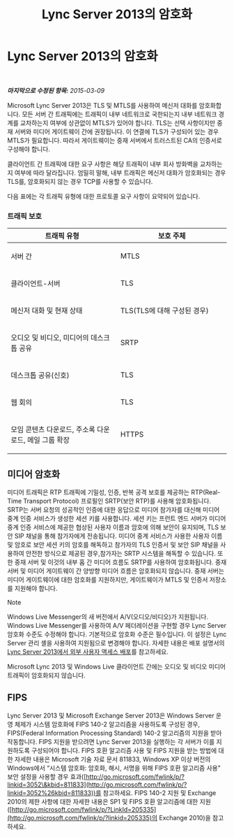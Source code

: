 ﻿---
title: Lync Server 2013의 암호화
TOCTitle: Lync Server 2013의 암호화
ms:assetid: d18c74a6-385b-407b-98eb-0d525fa38fea
ms:mtpsurl: https://technet.microsoft.com/ko-kr/library/Dn481135(v=OCS.15)
ms:contentKeyID: 59679298
ms.date: 08/10/2015
mtps_version: v=OCS.15
ms.translationtype: HT
---

# Lync Server 2013의 암호화

 

_**마지막으로 수정된 항목:** 2015-03-09_

Microsoft Lync Server 2013은 TLS 및 MTLS를 사용하여 메신저 대화를 암호화합니다. 모든 서버 간 트래픽에는 트래픽이 내부 네트워크로 국한되는지 내부 네트워크 경계를 교차하는지 여부에 상관없이 MTLS가 있어야 합니다. TLS는 선택 사항이지만 중재 서버와 미디어 게이트웨이 간에 권장됩니다. 이 연결에 TLS가 구성되어 있는 경우 MTLS가 필요합니다. 따라서 게이트웨이는 중재 서버에서 트러스트된 CA의 인증서로 구성해야 합니다.

클라이언트 간 트래픽에 대한 요구 사항은 해당 트래픽이 내부 회사 방화벽을 교차하는지 여부에 따라 달라집니다. 엄밀히 말해, 내부 트래픽은 메신저 대화가 암호화되는 경우 TLS를, 암호화되지 않는 경우 TCP를 사용할 수 있습니다.

다음 표에는 각 트래픽 유형에 대한 프로토콜 요구 사항이 요약되어 있습니다.

### 트래픽 보호

<table>
<colgroup>
<col style="width: 50%" />
<col style="width: 50%" />
</colgroup>
<thead>
<tr class="header">
<th>트래픽 유형</th>
<th>보호 주체</th>
</tr>
</thead>
<tbody>
<tr class="odd">
<td><p>서버 간</p></td>
<td><p>MTLS</p></td>
</tr>
<tr class="even">
<td><p>클라이언트-서버</p></td>
<td><p>TLS</p></td>
</tr>
<tr class="odd">
<td><p>메신저 대화 및 현재 상태</p></td>
<td><p>TLS(TLS에 대해 구성된 경우)</p></td>
</tr>
<tr class="even">
<td><p>오디오 및 비디오, 미디어의 데스크톱 공유</p></td>
<td><p>SRTP</p></td>
</tr>
<tr class="odd">
<td><p>데스크톱 공유(신호)</p></td>
<td><p>TLS</p></td>
</tr>
<tr class="even">
<td><p>웹 회의</p></td>
<td><p>TLS</p></td>
</tr>
<tr class="odd">
<td><p>모임 콘텐츠 다운로드, 주소록 다운로드, 메일 그룹 확장</p></td>
<td><p>HTTPS</p></td>
</tr>
</tbody>
</table>


## 미디어 암호화

미디어 트래픽은 RTP 트래픽에 기밀성, 인증, 반복 공격 보호를 제공하는 RTP(Real-Time Transport Protocol) 프로필인 SRTP(보안 RTP)를 사용해 암호화됩니다. SRTP는 서버 요청의 성공적인 인증에 대한 응답으로 미디어 참가자를 대신해 미디어 중계 인증 서비스가 생성한 세션 키를 사용합니다. 세션 키는 프런트 엔드 서버가 미디어 중계 인증 서비스에 제공한 협상된 사용자 이름과 암호에 의해 보안이 유지되며, TLS 보안 SIP 채널을 통해 참가자에게 전송됩니다. 미디어 중계 서비스가 사용한 사용자 이름 및 암호로 보안 세션 키의 암호를 해독하고 참가자의 TLS 인증서 및 보안 SIP 채널을 사용하여 안전한 방식으로 제공된 경우,참가자는 SRTP 시스템을 해독할 수 있습니다. 또한 중재 서버 및 이것의 내부 홉 간 미디어 흐름도 SRTP를 사용하여 암호화됩니다. 중재 서버 및 미디어 게이트웨이 간 양방향 미디어 흐름은 암호화되지 않습니다. 중재 서버는 미디어 게이트웨이에 대한 암호화를 지원하지만, 게이트웨이가 MTLS 및 인증서 저장소를 지원해야 합니다.


> [!NOTE]
> Windows Live Messenger의 새 버전에서 A/V(오디오/비디오)가 지원됩니다. Windows Live Messenger를 사용하여 A/V 페더레이션을 구현할 경우 Lync Server 암호화 수준도 수정해야 합니다. 기본적으로 암호화 수준은 필수입니다. 이 설정은 Lync Server 관리 셸을 사용하여 지원됨으로 변경해야 합니다. 자세한 내용은 배포 설명서의 <A href="lync-server-2013-deploying-external-user-access.md">Lync Server 2013에서 외부 사용자 액세스 배포</A>를 참고하세요.



Microsoft Lync 2013 및 Windows Live 클라이언트 간에는 오디오 및 비디오 미디어 트래픽이 암호화되지 않습니다.

## FIPS

Lync Server 2013 및 Microsoft Exchange Server 2013은 Windows Server 운영 체제가 시스템 암호화에 FIPS 140-2 알고리즘을 사용하도록 구성된 경우, FIPS(Federal Information Processing Standard) 140-2 알고리즘의 지원을 받아 작동합니다. FIPS 지원을 받으려면 Lync Server 2013을 실행하는 각 서버가 이를 지원하도록 구성되어야 합니다. FIPS 호환 알고리즘 사용 및 FIPS 지원을 받는 방법에 대한 자세한 내용은 Microsoft 기술 자료 문서 811833, Windows XP 이상 버전의 Windows에서 “시스템 암호화: 암호화, 해시, 서명을 위해 FIPS 호환 알고리즘 사용" 보안 설정을 사용할 경우 효과([http://go.microsoft.com/fwlink/p/?linkid=3052\&kbid=811833](http://go.microsoft.com/fwlink/p/?linkid=3052%26kbid=811833))를 참고하세요. FIPS 140-2 지원 및 Exchange 2010의 제한 사항에 대한 자세한 내용은 SP1 및 FIPS 호환 알고리즘에 대한 지원([http://go.microsoft.com/fwlink/p/?LinkId=205335](http://go.microsoft.com/fwlink/p/?linkid=205335)의 Exchange 2010)을 참고하세요.

